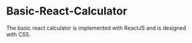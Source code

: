 # Basic-React-Calculator
The basic react calculator is implemented with ReactJS and is designed with CSS.
